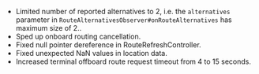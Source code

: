 - Limited number of reported alternatives to 2, i.e. the `alternatives` parameter in `RouteAlternativesObserver#onRouteAlternatives` has maximum size of 2..
- Sped up onboard routing cancellation.
- Fixed null pointer dereference in RouteRefreshController.
- Fixed unexpected NaN values in location data.
- Increased terminal offboard route request timeout from 4 to 15 seconds.